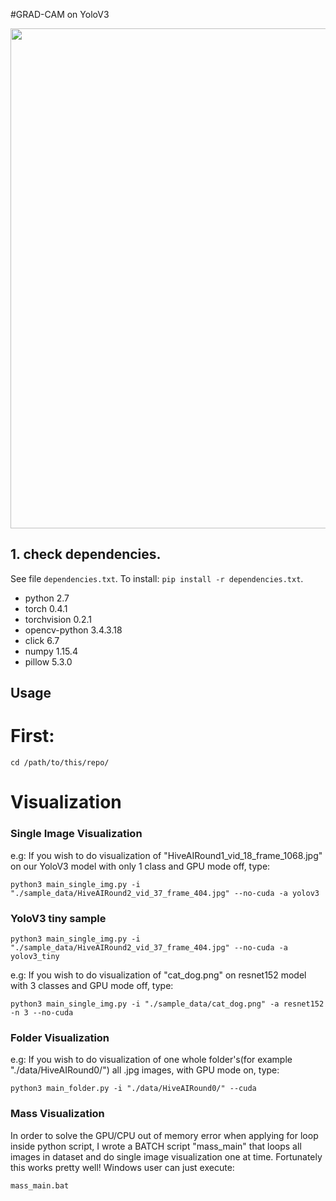#GRAD-CAM on YoloV3 

<p align="center">
<img src="HiveAIRound2_vid_37_frame_361 jpg_module_list 93_compare](https://user-images.githubusercontent.com/22118253/93553466-0c228200-f941-11ea-9c99-36627ab0d2c6.png" width="800">
</p>

## 1. check dependencies.

See file `dependencies.txt`. To install: `pip install -r dependencies.txt`.

* python 2.7
* torch 0.4.1
* torchvision 0.2.1
* opencv-python 3.4.3.18
* click 6.7
* numpy 1.15.4
* pillow 5.3.0


## Usage

# First:
```
cd /path/to/this/repo/
```

# Visualization
### Single Image Visualization
e.g: If you wish to do visualization of "HiveAIRound1_vid_18_frame_1068.jpg" on our YoloV3 model with only 1 class and GPU mode off, type:
```
python3 main_single_img.py -i "./sample_data/HiveAIRound2_vid_37_frame_404.jpg" --no-cuda -a yolov3
```

### YoloV3 tiny sample
```
python3 main_single_img.py -i "./sample_data/HiveAIRound2_vid_37_frame_404.jpg" --no-cuda -a yolov3_tiny
```

e.g: If you wish to do visualization of "cat_dog.png" on resnet152 model with 3 classes and GPU mode off, type:
```
python3 main_single_img.py -i "./sample_data/cat_dog.png" -a resnet152 -n 3 --no-cuda
```

### Folder Visualization
e.g: If you wish to do visualization of one whole folder's(for example "./data/HiveAIRound0/") all .jpg images, with GPU mode on, type:
```
python3 main_folder.py -i "./data/HiveAIRound0/" --cuda
```

### Mass Visualization

In order to solve the GPU/CPU out of memory error when applying for loop inside python script, I wrote a BATCH script "mass_main" that loops all images in dataset and do single image visualization one at time. Fortunately this works pretty well! Windows user can just 
execute:
```
mass_main.bat
```